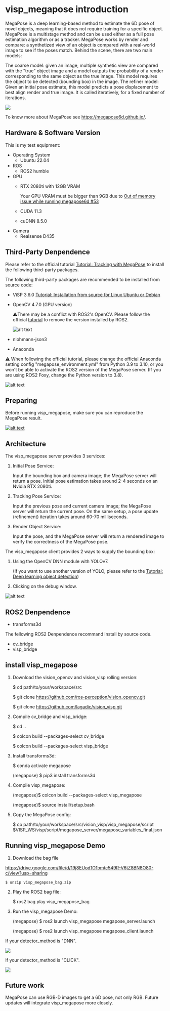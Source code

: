# visp_megapose introduction

MegaPose is a deep learning-based method to estimate the 6D pose of novel objects, meaning that it does not require training for a specific object. MegaPose is a multistage method and can be used either as a full pose estimation algorithm or as a tracker. MegaPose works by render and compare: a synthetized view of an object is compared with a real-world image to see if the poses match. Behind the scene, there are two main models:

The coarse model: given an image, multiple synthetic view are compared with the "true" object image and a model outputs the probability of a render corresponding to the same object as the true image. This model requires the object to be detected (bounding box) in the image.
The refiner model: Given an initial pose estimate, this model predicts a pose displacement to best align render and true image. It is called iteratively, for a fixed number of iterations.

![](https://visp-doc.inria.fr/doxygen/visp-daily/megapose_architecture.jpg)

To know more about MegaPose see https://megapose6d.github.io/.
## Hardware & Software Version

This is my test equipment:

- Operating System
	- Ubuntu 22.04
- ROS
	- ROS2 humble
- GPU
	- RTX 2080ti with 12GB VRAM 
	
		Your GPU VRAM must be bigger than 9GB due to [Out of memory issue while running megapose6d #53](https://github.com/megapose6d/megapose6d/issues/53)
	- CUDA 11.3
	- cuDNN 8.5.0
- Camera
	- Realsense D435
## Third-Party Denpendence  

Please refer to the official tutorial [
Tutorial: Tracking with MegaPose](https://visp-doc.inria.fr/doxygen/visp-daily/tutorial-tracking-megapose.html) to install the following third-party packages.

The following third-party packages are recommended to be installed from source code:
- ViSP 3.6.0
  [Tutorial: Installation from source for Linux Ubuntu or Debian](https://visp-doc.inria.fr/doxygen/visp-daily/tutorial-install-ubuntu.html)
- OpenCV 4.7.0 (GPU version) 

	⚠️There may be a conflict with ROS2's OpenCV. Please follow the official  [tutorial](https://visp-doc.inria.fr/doxygen/visp-daily/tutorial-detection-dnn.html) to remove the version installed by ROS2.

	![alt text](README_src/image-3.png)
- nlohmann-json3

- Anaconda

⚠️ When following the official tutorial, please change the official Anaconda setting config "megapose_environment.yml" from Python 3.9 to 3.10, or you won't be able to activate the ROS2 version of the MegaPose server. (If you are using ROS2 Foxy, change the Python version to 3.8).

![alt text](README_src/image-4.png)


## Preparing

Before running visp_megapose, make sure you can reproduce the MegaPose result.

[![alt text](README_src/image.png)](https://youtu.be/X5VdIjl5Lo0)

## Architecture

The visp_megapose server provides 3 services:

1. Initial Pose Service:

	 Input the bounding box and camera image; the MegaPose server will return a pose. Initial pose estimation takes around 2-4 seconds on an Nvidia RTX 2080ti.

2. Tracking Pose Service:

	Input the previous pose and current camera image; the MegaPose server will return the current pose. On the same setup, a pose update (refinement) iteration takes around 60-70 milliseconds.

3. Render Object Service:

	Input the pose, and the MegaPose server will return a rendered image to verify the correctness of the MegaPose pose.

The visp_megapose client provides 2 ways to supply the bounding box:
1. Using the OpenCV DNN module with YOLOv7.

	(If you want to use another version of YOLO, please refer to the [Tutorial: Deep learning object detection](https://visp-doc.inria.fr/doxygen/visp-daily/tutorial-detection-dnn.html))

2. Clicking on the debug window.


![alt text](README_src/image-2.png)

## ROS2 Denpendence

- transforms3d

The fellowing ROS2 Denpendence recommand install by source code.
- cv_bridge 
- visp_bridge

## install visp_megapose

1. Download the vision_opencv and vision_visp rolling version:

	$ cd path/to/your/workspace/src

	$ git clone https://github.com/ros-perception/vision_opencv.git

	$ git clone https://github.com/lagadic/vision_visp.git


2. Compile cv_bridge and visp_bridge:

	$ cd ..

	$ colcon build --packages-select cv_bridge 

	$ colcon build --packages-select  visp_bridge

3. Install transforms3d:

	$ conda activate megapose

	(megapose) $ pip3 install transforms3d

4. Compile visp_megapose:

	(megapose)$ colcon build --packages-select visp_megapose

	(megapose)$ source install/setup.bash

5. Copy the MegaPose config:

	$ cp  path/to/your/workspace/src/vision_visp/visp_megapose/script $VISP_WS/visp/script/megapose_server/megapose_variables_final.json

## Running visp_megapose Demo

1. Download the bag file 

https://drive.google.com/file/d/19j8EUod1O1bmtc549R-V6tZ8BN8O80-c/view?usp=sharing
	
	$ unzip visp_megapose_bag.zip

2. Play the ROS2 bag file:

	$ ros2 bag play visp_megapose_bag

3. Run the visp_megapose Demo:

	(megapose) $ ros2 launch visp_megapose megapose_server.launch

	(megapose) $ ros2 launch visp_megapose megapose_client.launch

If your detector_method is "DNN".

![](README_src/dnn.gif)

If your detector_method is "CLICK".

![](README_src/click.gif)

## Future work

MegaPose can use RGB-D images to get a 6D pose, not only RGB. Future updates will integrate visp_megapose more closely.

